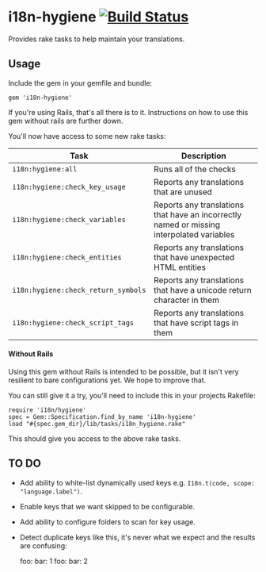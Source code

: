 # i18n-hygiene [![Build Status](https://travis-ci.org/conversation/i18n-hygiene.svg?branch=master)](https://travis-ci.org/conversation/i18n-hygiene)

Provides rake tasks to help maintain your translations.

## Usage

Include the gem in your gemfile and bundle:

`gem 'i18n-hygiene'`

If you're using Rails, that's all there is to it. Instructions on how to use this gem without rails are further down.

You'll now have access to some new rake tasks:

| Task | Description |
|---|---|
| `i18n:hygiene:all` | Runs all of the checks |
| `i18n:hygiene:check_key_usage` | Reports any translations that are unused |
| `i18n:hygiene:check_variables` | Reports any translations that have an incorrectly named or missing interpolated variables |
| `i18n:hygiene:check_entities` | Reports any translations that have unexpected HTML entities |
| `i18n:hygiene:check_return_symbols` | Reports any translations that have a unicode return character in them |
| `i18n:hygiene:check_script_tags` | Reports any translations that have script tags in them |

#### Without Rails

Using this gem without Rails is intended to be possible, but it isn't very resilient to bare configurations yet. We hope to improve that.

You can still give it a try, you'll need to include this in your projects Rakefile:

```
require 'i18n/hygiene'
spec = Gem::Specification.find_by_name 'i18n-hygiene'
load "#{spec.gem_dir}/lib/tasks/i18n_hygiene.rake"
```

This should give you access to the above rake tasks.

## TO DO

* Add ability to white-list dynamically used keys e.g. `I18n.t(code, scope: "language.label")`.
* Enable keys that we want skipped to be configurable.
* Add ability to configure folders to scan for key usage.
* Detect duplicate keys like this, it's never what we expect and the results are confusing:

    foo:
      bar: 1
    foo:
      bar: 2
